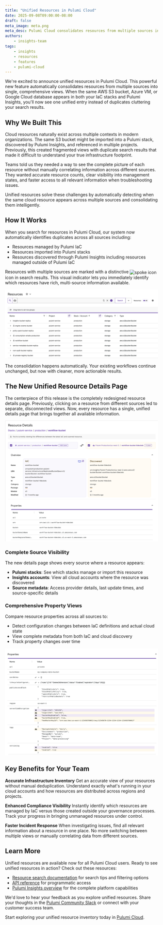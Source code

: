 ```yaml
---
title: "Unified Resources in Pulumi Cloud"
date: 2025-09-08T09:00:00-08:00
draft: false
meta_image: meta.png
meta_desc: Pulumi Cloud consolidates resources from multiple sources into unified views, reducing duplicates and improving infrastructure visibility.
authors:
    - insights-team
tags:
    - insights
    - resources
    - features
    - pulumi-cloud
---
```


We're excited to announce unified resources in Pulumi Cloud. This powerful new feature automatically consolidates resources from multiple sources into single, comprehensive views. When the same AWS S3 bucket, Azure VM, or Google Cloud database appears in both your IaC stacks and Pulumi Insights, you'll now see one unified entry instead of duplicates cluttering your search results.

<!--more-->

## Why We Built This

Cloud resources naturally exist across multiple contexts in modern organizations. The same S3 bucket might be imported into a Pulumi stack, discovered by Pulumi Insights, and referenced in multiple projects. Previously, this created fragmented views with duplicate search results that made it difficult to understand your true infrastructure footprint.

Teams told us they needed a way to see the complete picture of each resource without manually correlating information across different sources. They wanted accurate resource counts, clear visibility into management states, and faster access to all relevant information when troubleshooting issues.

Unified resources solve these challenges by automatically detecting when the same cloud resource appears across multiple sources and consolidating them intelligently.

## How It Works

When you search for resources in Pulumi Cloud, our system now automatically identifies duplicates across all sources including:

* Resources managed by Pulumi IaC
* Resources imported into Pulumi stacks
* Resources discovered through Pulumi Insights including resources managed outside of Pulumi IaC

Resources with multiple sources are marked with a distinctive <img src="/docs/insights/assets/spoke.svg" alt="spoke icon" style="display: inline; width: 16px; height: 16px; vertical-align: middle;"> icon in search results. This visual indicator lets you immediately identify which resources have rich, multi-source information available.

![Unified Resource search](./unified-resource-search.png)

The consolidation happens automatically. Your existing workflows continue unchanged, but now with cleaner, more actionable results.

## The New Unified Resource Details Page

The centerpiece of this release is the completely redesigned resource details page. Previously, clicking on a resource from different sources led to separate, disconnected views. Now, every resource has a single, unified details page that brings together all available information.

![Unified resource details page overview](./unified-resource-details.png)

### Complete Source Visibility

The new details page shows every source where a resource appears:

* **Pulumi stacks**: See which stacks manage or import this resource
* **Insights accounts**: View all cloud accounts where the resource was discovered
* **Source metadata**: Access provider details, last update times, and source-specific details

### Comprehensive Property Views

Compare resource properties across all sources to:

* Detect configuration changes between IaC definitions and actual cloud state
* View complete metadata from both IaC and cloud discovery
* Track property changes over time

![Unified Resource properties](./unified-resource-properties.png)

## Key Benefits for Your Team

**Accurate Infrastructure Inventory**
Get an accurate view of your resources without manual deduplication. Understand exactly what's running in your cloud accounts and how resources are distributed across regions and projects.

**Enhanced Compliance Visibility**
Instantly identify which resources are managed by IaC versus those created outside your governance processes. Track your progress in bringing unmanaged resources under control.

**Faster Incident Response**
When investigating issues, find all relevant information about a resource in one place. No more switching between multiple views or manually correlating data from different sources.

## Learn More

Unified resources are available now for all Pulumi Cloud users. Ready to see unified resources in action? Check out these resources:

* [Resource search documentation](/docs/insights/search/) for search tips and filtering options
* [API reference](/docs/pulumi-cloud/reference/resource-search/) for programmatic access
* [Pulumi Insights overview](/docs/insights/) for the complete platform capabilities

We'd love to hear your feedback as you explore unified resources. Share your thoughts in the [Pulumi Community Slack](https://slack.pulumi.com/) or connect with your customer success team.

Start exploring your unified resource inventory today in [Pulumi Cloud](https://app.pulumi.com/).
